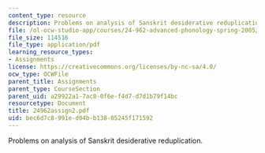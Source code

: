 ```yaml
---
content_type: resource
description: Problems on analysis of Sanskrit desiderative reduplication.
file: /ol-ocw-studio-app/courses/24-962-advanced-phonology-spring-2005/bec6d7c8991ed04bb13805245f171592_24962assign2.pdf
file_size: 114516
file_type: application/pdf
learning_resource_types:
- Assignments
license: https://creativecommons.org/licenses/by-nc-sa/4.0/
ocw_type: OCWFile
parent_title: Assignments
parent_type: CourseSection
parent_uid: a29922a1-7ac8-0f6e-f4d7-d7d1b79f14bc
resourcetype: Document
title: 24962assign2.pdf
uid: bec6d7c8-991e-d04b-b138-05245f171592
---
```

Problems on analysis of Sanskrit desiderative reduplication.